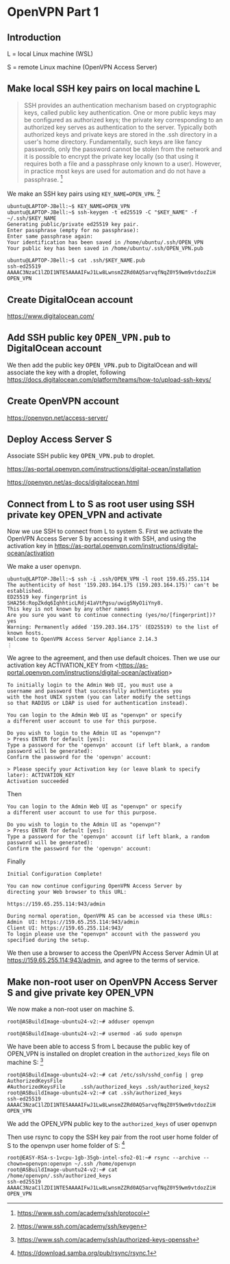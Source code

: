# OpenVPN Part 1

## Introduction

L = local Linux machine (WSL)

S = remote Linux machine (OpenVPN Access Server)

## Make local SSH key pairs on local machine L

> SSH provides an authentication mechanism based on cryptographic keys, called public key authentication.
> One or more public keys may be configured as authorized keys; the private key corresponding to an authorized key serves as authentication to the server.
> Typically both authorized keys and private keys are stored in the .ssh directory in a user's home directory.
> Fundamentally, such keys are like fancy passwords, only the password cannot be stolen from the network and it is possible to encrypt the private key locally
> (so that using it requires both a file and a passphrase only known to a user). However, in practice most keys are used for automation and do not have a passphrase. [^ssh]

[^ssh]: <https://www.ssh.com/academy/ssh/protocol>

We make an SSH key pairs using `KEY_NAME=OPEN_VPN`. [^ssh-key-gen]

[^ssh-key-gen]: <https://www.ssh.com/academy/ssh/keygen>

```console
ubuntu@LAPTOP-JBell:~$ KEY_NAME=OPEN_VPN
ubuntu@LAPTOP-JBell:~$ ssh-keygen -t ed25519 -C "$KEY_NAME" -f ~/.ssh/$KEY_NAME
Generating public/private ed25519 key pair.
Enter passphrase (empty for no passphrase):
Enter same passphrase again:
Your identification has been saved in /home/ubuntu/.ssh/OPEN_VPN
Your public key has been saved in /home/ubuntu/.ssh/OPEN_VPN.pub

ubuntu@LAPTOP-JBell:~$ cat .ssh/$KEY_NAME.pub
ssh-ed25519 AAAAC3NzaC1lZDI1NTE5AAAAIFwJ1Lw8LwnsmZZRd0AQ5arvqfNqZ0Y59wm9vtdozZiH OPEN_VPN
```

## Create DigitalOcean account

<https://www.digitalocean.com/>

## Add SSH public key <tt>OPEN_VPN.pub</tt> to DigitalOcean account

We then add the public key <tt>OPEN_VPN.pub</tt> to DigitalOcean and will associate the key with a droplet, following
<https://docs.digitalocean.com/platform/teams/how-to/upload-ssh-keys/>

## Create OpenVPN account

<https://openvpn.net/access-server/>

## Deploy Access Server S

Associate SSH public key <tt>OPEN_VPN.pub</tt> to droplet.

<https://as-portal.openvpn.com/instructions/digital-ocean/installation>

<https://openvpn.net/as-docs/digitalocean.html>

## Connect from L to S as root user using SSH private key OPEN_VPN and activate

Now we use SSH to connect from L to system S. First we activate the OpenVPN Access Server S by accessing it with SSH, and using the
activation key in <https://as-portal.openvpn.com/instructions/digital-ocean/activation>

We make a user <tt>openvpn</tt>.

```console
ubuntu@LAPTOP-JBell:~$ ssh -i .ssh/OPEN_VPN -l root 159.65.255.114
The authenticity of host '159.203.164.175 (159.203.164.175)' can't be established.
ED25519 key fingerprint is SHA256:RopZkdq6IqhhticLRdj41aVtPgsu/uwig5NyO1iYny8.
This key is not known by any other names
Are you sure you want to continue connecting (yes/no/[fingerprint])? yes
Warning: Permanently added '159.203.164.175' (ED25519) to the list of known hosts.
Welcome to OpenVPN Access Server Appliance 2.14.3
⋮
```

We agree to the agreement, and then use default choices. Then we use our activation key ACTIVATION_KEY from
<<https://as-portal.openvpn.com/instructions/digital-ocean/activation>>

```console
To initially login to the Admin Web UI, you must use a
username and password that successfully authenticates you
with the host UNIX system (you can later modify the settings
so that RADIUS or LDAP is used for authentication instead).

You can login to the Admin Web UI as "openvpn" or specify
a different user account to use for this purpose.

Do you wish to login to the Admin UI as "openvpn"?
> Press ENTER for default [yes]:
Type a password for the 'openvpn' account (if left blank, a random password will be generated):
Confirm the password for the 'openvpn' account:

> Please specify your Activation key (or leave blank to specify later): ACTIVATION_KEY
Activation succeeded
```

Then

```console
You can login to the Admin Web UI as "openvpn" or specify
a different user account to use for this purpose.

Do you wish to login to the Admin UI as "openvpn"?
> Press ENTER for default [yes]:
Type a password for the 'openvpn' account (if left blank, a random password will be generated):
Confirm the password for the 'openvpn' account:
```

Finally

```console
Initial Configuration Complete!

You can now continue configuring OpenVPN Access Server by
directing your Web browser to this URL:

https://159.65.255.114:943/admin

During normal operation, OpenVPN AS can be accessed via these URLs:
Admin  UI: https://159.65.255.114:943/admin
Client UI: https://159.65.255.114:943/
To login please use the "openvpn" account with the password you specified during the setup.
```

We then use a browser to access the OpenVPN Access Server Admin UI at <https://159.65.255.114:943/admin>, and agree to the
terms of service.

## Make non-root user on OpenVPN Access Server S and give private key OPEN_VPN

We now make a non-root user on machine S.

```console
root@ASBuildImage-ubuntu24-v2:~# adduser openvpn
```

```console
root@ASBuildImage-ubuntu24-v2:~# usermod -aG sudo openvpn
```

We have been able to access S from L because the public key of OPEN_VPN is installed on droplet creation in the `authorized_keys` file on machine S: [^authorized-keys]

[^authorized-keys]: <https://www.ssh.com/academy/ssh/authorized-keys-openssh>

```console
root@ASBuildImage-ubuntu24-v2:~# cat /etc/ssh/sshd_config | grep AuthorizedKeysFile
#AuthorizedKeysFile     .ssh/authorized_keys .ssh/authorized_keys2
root@ASBuildImage-ubuntu24-v2:~# cat .ssh/authorized_keys
ssh-ed25519 AAAAC3NzaC1lZDI1NTE5AAAAIFwJ1Lw8LwnsmZZRd0AQ5arvqfNqZ0Y59wm9vtdozZiH OPEN_VPN
```

We add the OPEN_VPN public key to the `authorized_keys` of user <tt>openvpn</tt>

Then use rsync to copy the SSH key pair from the root user home folder of S to the openvpn user home folder of S: [^rsync]

[^rsync]: <https://download.samba.org/pub/rsync/rsync.1>

```console
root@EASY-RSA-s-1vcpu-1gb-35gb-intel-sfo2-01:~# rsync --archive --chown=openvpn:openvpn ~/.ssh /home/openvpn
root@ASBuildImage-ubuntu24-v2:~# cat /home/openvpn/.ssh/authorized_keys
ssh-ed25519 AAAAC3NzaC1lZDI1NTE5AAAAIFwJ1Lw8LwnsmZZRd0AQ5arvqfNqZ0Y59wm9vtdozZiH OPEN_VPN
```
